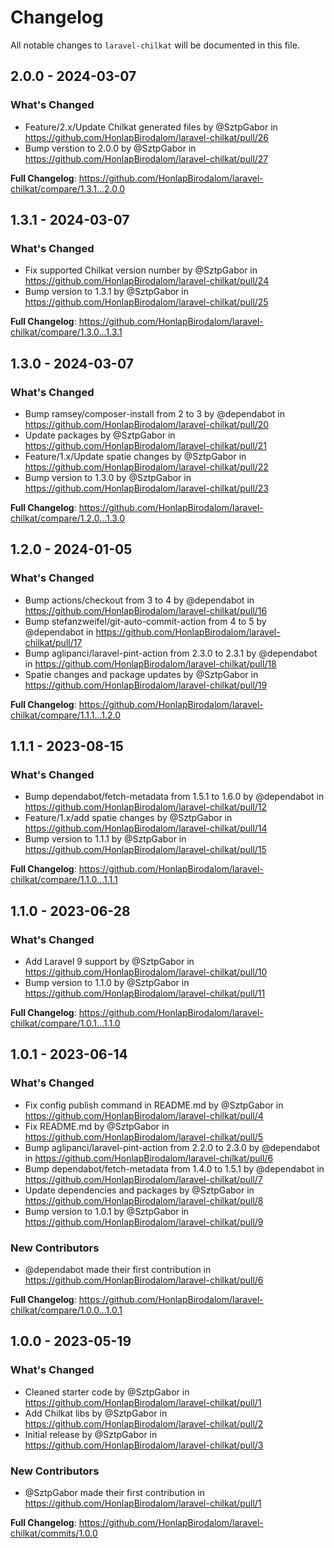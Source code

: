 # Changelog

All notable changes to `laravel-chilkat` will be documented in this file.

## 2.0.0 - 2024-03-07

### What's Changed

* Feature/2.x/Update Chilkat generated files by @SztpGabor in https://github.com/HonlapBirodalom/laravel-chilkat/pull/26
* Bump verstion to 2.0.0 by @SztpGabor in https://github.com/HonlapBirodalom/laravel-chilkat/pull/27

**Full Changelog**: https://github.com/HonlapBirodalom/laravel-chilkat/compare/1.3.1...2.0.0

## 1.3.1 - 2024-03-07

### What's Changed

* Fix supported Chilkat version number by @SztpGabor in https://github.com/HonlapBirodalom/laravel-chilkat/pull/24
* Bump version to 1.3.1 by @SztpGabor in https://github.com/HonlapBirodalom/laravel-chilkat/pull/25

**Full Changelog**: https://github.com/HonlapBirodalom/laravel-chilkat/compare/1.3.0...1.3.1

## 1.3.0 - 2024-03-07

### What's Changed

* Bump ramsey/composer-install from 2 to 3 by @dependabot in https://github.com/HonlapBirodalom/laravel-chilkat/pull/20
* Update packages by @SztpGabor in https://github.com/HonlapBirodalom/laravel-chilkat/pull/21
* Feature/1.x/Update spatie changes by @SztpGabor in https://github.com/HonlapBirodalom/laravel-chilkat/pull/22
* Bump version to 1.3.0 by @SztpGabor in https://github.com/HonlapBirodalom/laravel-chilkat/pull/23

**Full Changelog**: https://github.com/HonlapBirodalom/laravel-chilkat/compare/1.2.0...1.3.0

## 1.2.0 - 2024-01-05

### What's Changed

* Bump actions/checkout from 3 to 4 by @dependabot in https://github.com/HonlapBirodalom/laravel-chilkat/pull/16
* Bump stefanzweifel/git-auto-commit-action from 4 to 5 by @dependabot in https://github.com/HonlapBirodalom/laravel-chilkat/pull/17
* Bump aglipanci/laravel-pint-action from 2.3.0 to 2.3.1 by @dependabot in https://github.com/HonlapBirodalom/laravel-chilkat/pull/18
* Spatie changes and package updates by @SztpGabor in https://github.com/HonlapBirodalom/laravel-chilkat/pull/19

**Full Changelog**: https://github.com/HonlapBirodalom/laravel-chilkat/compare/1.1.1...1.2.0

## 1.1.1 - 2023-08-15

### What's Changed

- Bump dependabot/fetch-metadata from 1.5.1 to 1.6.0 by @dependabot in https://github.com/HonlapBirodalom/laravel-chilkat/pull/12
- Feature/1.x/add spatie changes by @SztpGabor in https://github.com/HonlapBirodalom/laravel-chilkat/pull/14
- Bump version to 1.1.1 by @SztpGabor in https://github.com/HonlapBirodalom/laravel-chilkat/pull/15

**Full Changelog**: https://github.com/HonlapBirodalom/laravel-chilkat/compare/1.1.0...1.1.1

## 1.1.0 - 2023-06-28

### What's Changed

- Add Laravel 9 support by @SztpGabor in https://github.com/HonlapBirodalom/laravel-chilkat/pull/10
- Bump version to 1.1.0 by @SztpGabor in https://github.com/HonlapBirodalom/laravel-chilkat/pull/11

**Full Changelog**: https://github.com/HonlapBirodalom/laravel-chilkat/compare/1.0.1...1.1.0

## 1.0.1 - 2023-06-14

### What's Changed

- Fix config publish command in README.md by @SztpGabor in https://github.com/HonlapBirodalom/laravel-chilkat/pull/4
- Fix README.md by @SztpGabor in https://github.com/HonlapBirodalom/laravel-chilkat/pull/5
- Bump aglipanci/laravel-pint-action from 2.2.0 to 2.3.0 by @dependabot in https://github.com/HonlapBirodalom/laravel-chilkat/pull/6
- Bump dependabot/fetch-metadata from 1.4.0 to 1.5.1 by @dependabot in https://github.com/HonlapBirodalom/laravel-chilkat/pull/7
- Update dependencies and packages by @SztpGabor in https://github.com/HonlapBirodalom/laravel-chilkat/pull/8
- Bump version to 1.0.1 by @SztpGabor in https://github.com/HonlapBirodalom/laravel-chilkat/pull/9

### New Contributors

- @dependabot made their first contribution in https://github.com/HonlapBirodalom/laravel-chilkat/pull/6

**Full Changelog**: https://github.com/HonlapBirodalom/laravel-chilkat/compare/1.0.0...1.0.1

## 1.0.0 - 2023-05-19

### What's Changed

- Cleaned starter code by @SztpGabor in https://github.com/HonlapBirodalom/laravel-chilkat/pull/1
- Add Chilkat libs by @SztpGabor in https://github.com/HonlapBirodalom/laravel-chilkat/pull/2
- Initial release by @SztpGabor in https://github.com/HonlapBirodalom/laravel-chilkat/pull/3

### New Contributors

- @SztpGabor made their first contribution in https://github.com/HonlapBirodalom/laravel-chilkat/pull/1

**Full Changelog**: https://github.com/HonlapBirodalom/laravel-chilkat/commits/1.0.0
